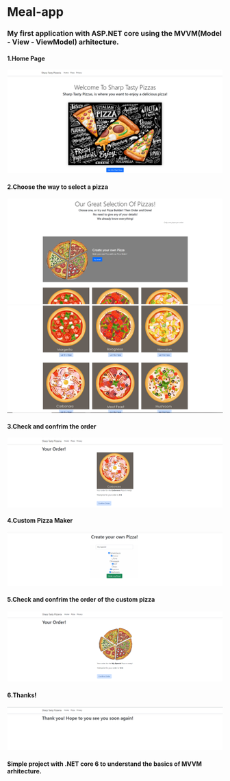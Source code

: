 # Meal-app

### My first application with ASP.NET core using the MVVM(Model - View - ViewModel) arhitecture.

#### 1.Home Page
<img style="center" src="https://github.com/OmarGeno/Pizza-App/blob/main/README%20Images/pizza1.png?raw=true"/> 


#### 2.Choose the way to select a pizza
<img style="center border" src="https://github.com/OmarGeno/Pizza-App/blob/main/README%20Images/pizza2.png?raw=true"/> 
<img style="center" src="https://github.com/OmarGeno/Pizza-App/blob/main/README%20Images/pizza3.png?raw=true"/> 


#### 3.Check and confrim the order
<img style="center" src="https://github.com/OmarGeno/Pizza-App/blob/main/README%20Images/pizza7.png?raw=true"/>


#### 4.Custom Pizza Maker
<img style="center" src="https://github.com/OmarGeno/Pizza-App/blob/main/README%20Images/pizza4.png?raw=true"/> 


#### 5.Check and confrim the order of the custom pizza
<img style="center" src="https://github.com/OmarGeno/Pizza-App/blob/main/README%20Images/pizza5.png?raw=true"/>


#### 6.Thanks!
<img style="center" src="https://github.com/OmarGeno/Pizza-App/blob/main/README%20Images/pizza6.png?raw=true"/> 

#### Simple project with .NET core 6 to understand the basics of MVVM arhitecture.
